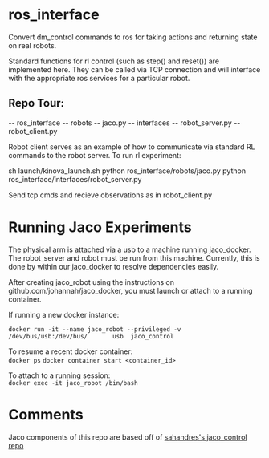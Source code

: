 # ros_interface

Convert dm_control commands to ros for taking actions and returning state on real robots. 

Standard functions for rl control (such as step() and reset()) are implemented here. They can be called via 
TCP connection and will interface with the appropriate ros services for a particular robot. 

## Repo Tour:
-- ros_interface
   -- robots
     -- jaco.py 
   -- interfaces
     -- robot_server.py
     -- robot_client.py

Robot client serves as an example of how to communicate via standard RL commands to the robot server. To run rl experiment: 

sh launch/kinova_launch.sh
python ros_interface/robots/jaco.py
python ros_interface/interfaces/robot_server.py

Send tcp cmds and recieve observations as in robot_client.py

# Running Jaco Experiments
The physical arm is attached via a usb to a machine running jaco_docker. The robot_server and robot must be run from this machine. Currently, this is done by within our jaco_docker to resolve dependencies easily. 

After creating jaco_robot using the instructions on github.com/johannah/jaco_docker, you must launch or attach to a running container. 

If running a new docker instance:

`docker run -it --name jaco_robot --privileged -v /dev/bus/usb:/dev/bus/       usb  jaco_control`

To resume a recent docker container:   
`docker ps`
`docker container start <container_id>`

To attach to a running session:   
`docker exec -it jaco_robot /bin/bash`

# Comments
Jaco components of this repo are based off of [sahandres's jaco_control repo](https://github.com/sahandrez/jaco_control/blob/master/jaco_control/utils/robot.py)

